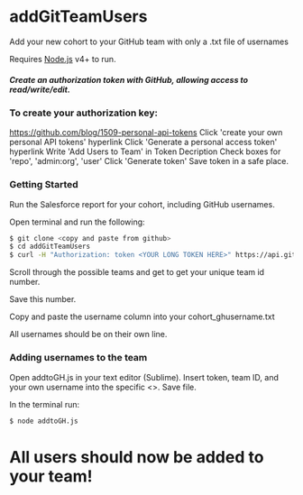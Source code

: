 # addGitTeamUsers
Add your new cohort to your GitHub team with only a .txt file of usernames

Requires [Node.js](https://nodejs.org/) v4+ to run.



##### Create an authorization token with GitHub, allowing access to read/write/edit. 
### To create your authorization key:
https://github.com/blog/1509-personal-api-tokens
Click 'create your own personal API tokens' hyperlink
Click 'Generate a personal access token' hyperlink
Write 'Add Users to Team' in Token Decription
Check boxes for 'repo', 'admin:org', 'user'
Click 'Generate token'
Save token in a safe place.


### Getting Started

Run the Salesforce report for your cohort, including GitHub usernames.

Open terminal and run the following:
```sh
$ git clone <copy and paste from github>
$ cd addGitTeamUsers
$ curl -H "Authorization: token <YOUR LONG TOKEN HERE>" https://api.github.com/orgs/<YOUR BOOTCAMP HERE>/teams
```
Scroll through the possible teams and get to get your unique team id number. 

Save this number. 

Copy and paste the username column into your cohort_ghusername.txt

All usernames should be on their own line.

### Adding usernames to the team 
Open addtoGH.js in your text editor (Sublime). 
Insert token, team ID, and your own username into the specific <>.
Save file.

In the terminal run:
```sh
$ node addtoGH.js
```

# All users should now be added to your team!


